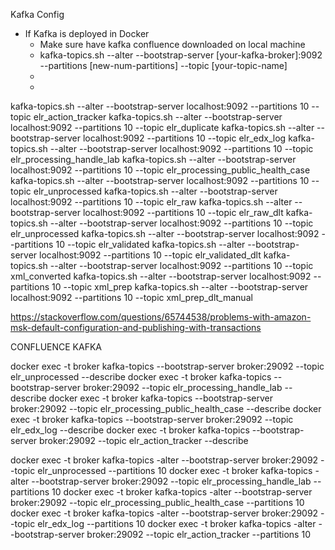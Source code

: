Kafka Config
- If Kafka is deployed in Docker
  - Make sure have kafka confluence downloaded on local machine
  - kafka-topics.sh --alter --bootstrap-server [your-kafka-broker]:9092 --partitions [new-num-partitions] --topic [your-topic-name]
  - 
  - 
kafka-topics.sh --alter --bootstrap-server localhost:9092 --partitions 10 --topic elr_action_tracker
kafka-topics.sh --alter --bootstrap-server localhost:9092 --partitions 10 --topic elr_duplicate
kafka-topics.sh --alter --bootstrap-server localhost:9092 --partitions 10 --topic elr_edx_log
kafka-topics.sh --alter --bootstrap-server localhost:9092 --partitions 10 --topic elr_processing_handle_lab
kafka-topics.sh --alter --bootstrap-server localhost:9092 --partitions 10 --topic elr_processing_public_health_case
kafka-topics.sh --alter --bootstrap-server localhost:9092 --partitions 10 --topic elr_unprocessed
kafka-topics.sh --alter --bootstrap-server localhost:9092 --partitions 10 --topic elr_raw
kafka-topics.sh --alter --bootstrap-server localhost:9092 --partitions 10 --topic elr_raw_dlt
kafka-topics.sh --alter --bootstrap-server localhost:9092 --partitions 10 --topic elr_unprocessed
kafka-topics.sh --alter --bootstrap-server localhost:9092 --partitions 10 --topic elr_validated
kafka-topics.sh --alter --bootstrap-server localhost:9092 --partitions 10 --topic elr_validated_dlt
kafka-topics.sh --alter --bootstrap-server localhost:9092 --partitions 10 --topic xml_converted
kafka-topics.sh --alter --bootstrap-server localhost:9092 --partitions 10 --topic xml_prep
kafka-topics.sh --alter --bootstrap-server localhost:9092 --partitions 10 --topic xml_prep_dlt_manual


https://stackoverflow.com/questions/65744538/problems-with-amazon-msk-default-configuration-and-publishing-with-transactions




CONFLUENCE KAFKA

docker exec -t broker kafka-topics --bootstrap-server broker:29092 --topic elr_unprocessed  --describe
docker exec -t broker kafka-topics --bootstrap-server broker:29092 --topic elr_processing_handle_lab  --describe
docker exec -t broker kafka-topics --bootstrap-server broker:29092 --topic elr_processing_public_health_case  --describe
docker exec -t broker kafka-topics --bootstrap-server broker:29092 --topic elr_edx_log  --describe
docker exec -t broker kafka-topics --bootstrap-server broker:29092 --topic elr_action_tracker  --describe


docker exec -t broker kafka-topics -alter --bootstrap-server broker:29092 --topic elr_unprocessed --partitions 10
docker exec -t broker kafka-topics -alter --bootstrap-server broker:29092 --topic elr_processing_handle_lab --partitions 10
docker exec -t broker kafka-topics -alter --bootstrap-server broker:29092 --topic elr_processing_public_health_case --partitions 10
docker exec -t broker kafka-topics -alter --bootstrap-server broker:29092 --topic elr_edx_log --partitions 10
docker exec -t broker kafka-topics -alter --bootstrap-server broker:29092 --topic elr_action_tracker --partitions 10

